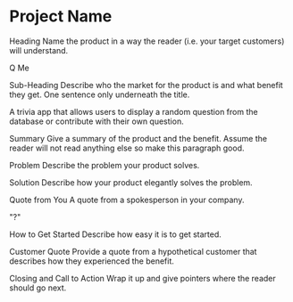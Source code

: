 # Project Name

Heading
Name the product in a way the reader (i.e. your target customers) will understand.

Q Me

Sub-Heading
Describe who the market for the product is and what benefit they get. One sentence only underneath the title.

A trivia app that allows users to display a random question from the database or contribute with their own question. 

Summary
Give a summary of the product and the benefit. Assume the reader will not read anything else so make this paragraph good.



Problem
Describe the problem your product solves.



Solution
Describe how your product elegantly solves the problem.



Quote from You
A quote from a spokesperson in your company.

"?"

How to Get Started
Describe how easy it is to get started.



Customer Quote
Provide a quote from a hypothetical customer that describes how they experienced the benefit.



Closing and Call to Action
Wrap it up and give pointers where the reader should go next.

